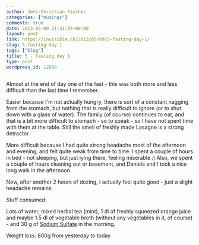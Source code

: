```yaml
---
author: Jens-Christian Fischer
categories: ["musings"]
comments: true
date: 2013-05-09 21:41:07+00:00
layout: post
link: https://invisible.ch/2013/05/09/5-fasting-day-1/
slug: 5-fasting-day-1
tags: ["blog"]
title: 5 - fasting day 1
type: post
wordpress_id: 12898
---
```


Almost at the end of day one of the fast - this was both more and less difficult than the last time I remember.

Easier because I'm not actually hungry, there is sort of a constant nagging from the stomach, but nothing that is really difficult to ignore (or to shut down with a glass of water). The family (of course) continues to eat, and that is a bit more difficult to stomach - so to speak - so I have not spent time with them at the table. Still the smell of freshly made Lasagne is a strong detractor.

More difficult because I had quite strong headache most of the afternoon and evening, and felt quite weak from time to time. I spent a couple of hours in bed - not sleeping, but just lying there, feeling miserable :) Also, we spent a couple of hours cleaning out or basement, and Daniela and I took a nice long walk in the afternoon.

Now, after another 2 hours of dozing, I actually feel quite good - just a slight headache remains.

Stuff consumed:

Lots of water, mixed herbal tea (mint), 1 dl of freshly squeezed orange juice and maybe 1.5 dl of vegetable broth (without any vegetables in it, of course) - and 30 g of [Sodium Sulfate](https://en.wikipedia.org/wiki/Sodium_sulfate) in the morning.

Weight loss: 800g from yesterday to today
